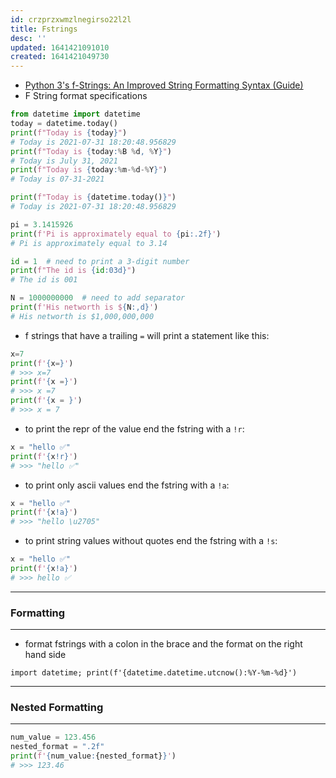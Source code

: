 ```yaml
---
id: crzprzxwmzlnegirso22l2l
title: Fstrings
desc: ''
updated: 1641421091010
created: 1641421049730
---
```



- [Python 3's f-Strings: An Improved String Formatting Syntax (Guide)](https://realpython.com/python-f-strings/)
- F String format specifications

```python
from datetime import datetime
today = datetime.today()
print(f"Today is {today}")
# Today is 2021-07-31 18:20:48.956829
print(f"Today is {today:%B %d, %Y}")
# Today is July 31, 2021
print(f"Today is {today:%m-%d-%Y}")
# Today is 07-31-2021

print(f"Today is {datetime.today()}")
# Today is 2021-07-31 18:20:48.956829

pi = 3.1415926
print(f'Pi is approximately equal to {pi:.2f}')
# Pi is approximately equal to 3.14

id = 1  # need to print a 3-digit number
print(f"The id is {id:03d}")
# The id is 001

N = 1000000000  # need to add separator
print(f'His networth is ${N:,d}')
# His networth is $1,000,000,000
```

- f strings that have a trailing `=` will print a statement like this:

```python
x=7
print(f'{x=}')
# >>> x=7
print(f'{x =}')
# >>> x =7
print(f'{x = }')
# >>> x = 7
```

- to print the repr of the value end the fstring with a `!r`:

```python
x = "hello ✅"
print(f'{x!r}')
# >>> "hello ✅"
```

- to print only ascii values end the fstring with a `!a`:

```python
x = "hello ✅"
print(f'{x!a}')
# >>> "hello \u2705"
```

- to print string values without quotes end the fstring with a `!s`:

```python
x = "hello ✅"
print(f'{x!a}')
# >>> hello ✅
```

---

### Formatting

---

- format fstrings with a colon in the brace and the format on the right hand side

`import datetime; print(f'{datetime.datetime.utcnow():%Y-%m-%d}')`

---

### Nested Formatting

---

```python
num_value = 123.456
nested_format = ".2f"
print(f'{num_value:{nested_format}}')
# >>> 123.46
```
